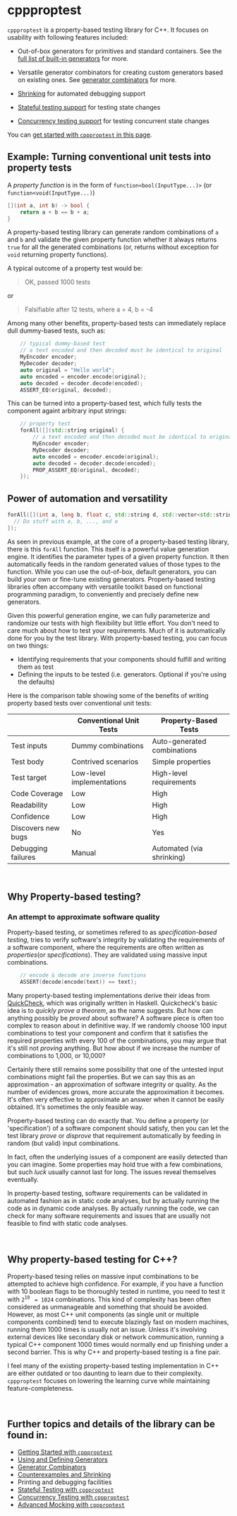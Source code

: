 # cppproptest

`cppproptest` is a property-based testing library for C++. It focuses on usability with following features included:

* Out-of-box generators for primitives and standard containers. See the [full list of built-in generators](doc/Generators.md#arbitraries-provided-by-cppproptest) for more.

* Versatile generator combinators for creating custom generators based on existing ones. See [generator combinators](doc/Combinators.md) for more.
* [Shrinking](doc/Shrinking.md) for automated debugging support
* [Stateful testing support](doc/StatefulTesting.md) for testing state changes
* [Concurrency testing support](doc/ConcurrencyTesting.md) for testing concurrent state changes

You can [get started with `cppproptest` in this page](doc/GettingStarted.md).

## Example: Turning conventional unit tests into property tests

A *property function* is in the form of `function<bool(InputType...)>` (or `function<void(InputType...)`)

```cpp
[](int a, int b) -> bool {
    return a + b == b + a;
}
```

A property-based testing library can generate random combinations of `a` and `b` and validate the given property function whether it always returns `true` for all the generated combinations (or, returns without exception for `void` returning property functions). 

A typical outcome of a property test would be:

> OK, passed 1000 tests

or 

> Falsifiable after 12 tests, where
>   a = 4,
>   b = -4

Among many other benefits, property-based tests can immediately replace dull dummy-based tests, such as:

```cpp
    // typical dummy-based test 
    // a text encoded and then decoded must be identical to original
    MyEncoder encoder;
    MyDecoder decoder;    
    auto original = "Hello world";
    auto encoded = encoder.encode(original);
    auto decoded = decoder.decode(encoded);
    ASSERT_EQ(original, decoded);

```

This can be turned into a property-based test, which fully tests the component againt arbitrary input strings:

```cpp
    // property test 
    forAll([](std::string original) {
        // a text encoded and then decoded must be identical to original
        MyEncoder encoder;
        MyDecoder decoder;    
        auto encoded = encoder.encode(original);
        auto decoded = decoder.decode(encoded);
        PROP_ASSERT_EQ(original, decoded);
    });
```

## Power of automation and versatility

```cpp
forAll([](int a, long b, float c, std::string d, std::vector<std::string> e, std::map<int, std::string> e) {
  // Do stuff with a, b, ..., and e
});
```

As seen in previous example, at the core of a property-based testing library, there is this `forAll` function. This itself is a powerful value generation engine. It identifies the parameter types of a given property function. It then automatically feeds in the random generated values of those types to the function. While you can use the out-of-box, default generators, you can build your own or fine-tune existing generators. Property-based testing libraries often accompany with versatile toolkit based on functional programming paradigm, to conveniently and precisely define new generators.

Given this powerful generation engine, we can fully parameterize and randomize our tests with high flexibility but little effort. You don't need to care much about *how* to test your requirements. Much of it is automatically done for you by the test library. With property-based testing, you can focus on two things: 

* Identifying requirements that your components should fulfill and writing them as test
* Defining the inputs to be tested (i.e. generators. Optional if you're using the defaults)

Here is the comparison table showing some of the benefits of writing property based tests over conventional unit tests:


|                   | Conventional Unit Tests   | **Property-Based Tests**     |
| ----------------- |---------------------------| ---------------------------- |
| Test inputs       | Dummy combinations        | Auto-generated combinations  |
| Test body         | Contrived scenarios       | Simple properties            |
| Test target       | Low-level implementations | High-level requirements      |
| Code Coverage     | Low                       | High                         |
| Readability       | Low                       | High                         |
| Confidence        | Low                       | High                         |
| Discovers new bugs| No                        | Yes                          |
| Debugging failures| Manual                    | Automated (via shrinking)    |


&nbsp;


## Why Property-based testing?

### An attempt to approximate software quality 

Property-based testing, or sometimes refered to as *specification-based testing*, tries to verify software's integrity by validating the requirements of a software component, where the requirements are often written as *properties*(or *specifications*). They are validated using massive input combinations. 

```cpp
    // encode & decode are inverse functions
    ASSERT(decode(encode(text)) == text);
```

Many property-based testing implementations derive their ideas from [QuickCheck](https://en.wikipedia.org/wiki/QuickCheck), which was originally written in Haskell. Quickcheck's basic idea is to *quickly prove a theorem*, as the name suggests. But how can anything possibly be *proved* about software? A software piece is often too complex to reason about in definitive way. If we randomly choose 100 input combinations to test your component and confirm that it satisfies the required properties with every 100 of the combinations, you may argue that it's still not *proving* anything. But how about if we increase the number of combinations to 1,000, or 10,000?

Certainly there still remains some possibility that one of the untested input combinations might fail the properties. But we can say this as an approximation - an approximation of software integrity or quality. As the number of evidences grows, more accurate the approximation it becomes. It's often very effective to approximate an answer when it cannot be easily obtained. It's sometimes the only feasible way.   

Property-based testing can do exactly that. You define a property (or 'specification') of a software component should satisfy, then you can let the test library *prove* or *disprove* that requirement automatically by feeding in random (but valid) input combinations.  

In fact, often the underlying issues of a component are easily detected than you can imagine. Some properties may hold true with a few combinations, but such *luck* usually cannot last for long. The issues reveal themselves eventually.

In property-based testing, software requirements can be validated in automated fashion as in static code analyses, but by actually running the code as in dynamic code analyses. By actually running the code, we can check for many software requirements and issues that are usually not feasible to find with static code analyses.

&nbsp;


## Why property-based testing for C++?

Property-based tesing relies on massive input combinations to be attempted to achieve high confidence. 
For example, if you have a function with 10 boolean flags to be thoroughly tested in runtime, you need to test it with `2`<sup>`10`</sup> ` = 1024` combinations. This kind of complexity has been often considered as unmanageable and something that should be avoided. However, as most C++ unit components (as single unit or multiple components combined) tend to execute blazingly fast on modern machines, running them 1000 times is usually not an issue. Unless it's involving external devices like secondary disk or network communication, running a typical C++ component 1000 times would normally end up finishing under a second barrier. This is why C++ and property-based testing is a fine pair.

I feel many of the existing property-based testing implementation in C++ are either outdated or too daunting to learn due to their complexity.
`cppproptest` focuses on lowering the learning curve while maintaining feature-completeness. 

&nbsp;

## Further topics and details of the library can be found in:

* [Getting Started with `cppproptest`](doc/GettingStarted.md)
* [Using and Defining Generators](doc/Generators.md)
* [Generator Combinators](doc/Combinators.md)
* [Counterexamples and Shrinking](doc/Shrinking.md)
* Printing and debugging facilities
* [Stateful Testing with `cppproptest`](doc/StatefulTesting.md)
* [Concurrency Testing with `cppproptest`](doc/ConcurrencyTesting.md)
* [Advanced Mocking with `cppproptest`](doc/Mocking.md)

